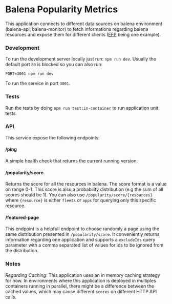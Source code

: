 Balena Popularity Metrics
================

This application connects to different data sources on balena environment (balena-api, balena-monitor) to fetch informations regarding balena resources and expose them for different clients ([EFP](https://github.com/balena-io/efp-standalone) being one example).

### Development

To run the development server locally just run:
```npm run dev```. Usually the default port `80` is blocked so you can also run:

```PORT=3001 npm run dev```

To run the service in port `3001`.

### Tests
Run the tests by doing `npm run test:in-container` to run application unit tests.

### API
This service expose the following endpoints:

#### /ping
A simple health check that returns the current running version.

#### /popularity/score
Returns the score for all the resources in balena. The score format is a value on range 0-1. This score is also a probability distribution (e.g the sum of all scores should be 1). You can also use `/popularity/score/{resources}` where `{resource}` is either `fleets` or `apps` for querying only this specific resource.

#### /featured-page
This endpoint is a helpfull endpoint to choose randomly a page using the same distribution presented in `/popularity/score`. It conveniently returns information regarding one application and supports a `excludeIds` query parameter with a comma separated list of values for ids to be ignored from the distribution.


### Notes
_Regarding Caching_: This application uses an in memory caching strategy for now. In environments where this application is deployed in multiples containers running in parallel, there might be a difference between the cached values, which may cause different `scores` on different HTTP API calls. 
